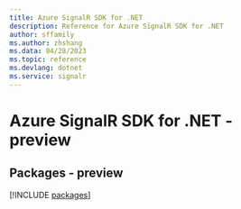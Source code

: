```yaml
---
title: Azure SignalR SDK for .NET
description: Reference for Azure SignalR SDK for .NET
author: sffamily
ms.author: zhshang
ms.data: 04/28/2023
ms.topic: reference
ms.devlang: dotnet
ms.service: signalr
---
```

# Azure SignalR SDK for .NET - preview
## Packages - preview
[!INCLUDE [packages](signalr-index.md)]